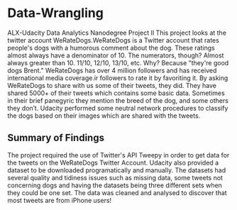 # Data-Wrangling
ALX-Udacity Data Analytics Nanodegree Project II
This project looks at the twitter account WeRateDogs.WeRateDogs is a Twitter account that rates people's dogs with a humorous comment about the dog. 
These ratings almost always have a denominator of 10. The numerators, though? Almost always greater than 10. 11/10, 12/10, 13/10, etc. Why? Because "they're good dogs Brent." 
WeRateDogs has over 4 million followers and has received international media coverage.ir followers to rate it by favoriting it. By asking WeRateDogs to share with us some of their tweets, they did. 
They have shared 5000+ of their tweets which contains some basic data. Sometimes in their brief panegyric they mention the breed of the dog, and some others they don’t.
Udacity performed some neutral network procedures to classify the dogs based on their images which are shared with the tweets.
## Summary of Findings
The project required the use of Twitter's API Tweepy in order to get data for the tweets on the WeRateDogs Twitter Account. Udacity also provided a dataset to be downloaded programatically
and manually. The datasets had several quality and tidiness issues such as missing data, some tweets not concerning dogs and having the datasets being three different sets when they could be one set. 
The data was cleaned and analysed to discover that most tweets are from iPhone users!
